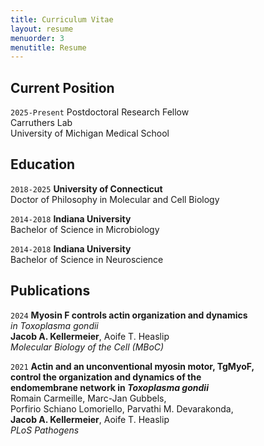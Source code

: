 ```yaml
---
title: Curriculum Vitae
layout: resume
menuorder: 3
menutitle: Resume
---
```


## Current Position

`2025-Present`
Postdoctoral Research Fellow\
Carruthers Lab\
University of Michigan Medical School

## Education

`2018-2025`
__University of Connecticut__\
Doctor of Philosophy in Molecular and Cell Biology

`2014-2018`
__Indiana University__\
Bachelor of Science in Microbiology

`2014-2018`
__Indiana University__\
Bachelor of Science in Neuroscience

<!--
## Awards

`2012`
Name of Award, Organization 
-->
## Publications

`2024`
<strong>Myosin F controls actin organization and dynamics</strong><br>
<em>in Toxoplasma gondii</em><br>
<strong>Jacob A. Kellermeier</strong>, Aoife T. Heaslip<br>
<em>Molecular Biology of the Cell (MBoC)</em>


`2021`
<strong>Actin and an unconventional myosin motor, TgMyoF,<br>
control the organization and dynamics of the<br>
endomembrane network in <em>Toxoplasma gondii</em></strong><br>
Romain Carmeille, Marc-Jan Gubbels,<br>
Porfirio Schiano Lomoriello, Parvathi M. Devarakonda,<br>
<strong>Jacob A. Kellermeier</strong>, Aoife T. Heaslip<br>
<em>PLoS Pathogens</em>


<!-- ## Presentations

`1994`
Presentation Title, Conference, <a href="https://MyWebsite.tld/presentation1">Link to Presentation</a>
-->

<!-- ### Footer

Last updated: May 2013 -->
